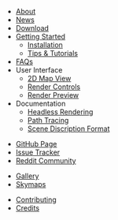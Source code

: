 * [About](index.html)
* [News](news.html)
* <a href="download.html" class="download">Download</a>
* [Getting Started](getting_started.html)
    * [Installation](install.html)
    * [Tips & Tutorials](tips_tutorials.html)
* [FAQs](faqs.html)
* User Interface
    * [2D Map View](2d_map_view.html)
    * [Render Controls](render_controls.html)
    * [Render Preview](render_preview.html)
* Documentation
    * [Headless Rendering](headless.html)
    * [Path Tracing](path_tracing.html)
    * [Scene Discription Format](scene_format.html)

<div class="hr-padded"></div>

* [GitHub Page](http://github.com/llbit/chunky)
* [Issue Tracker](http://github.com/llbit/chunky/issues)
* [Reddit Community](http://www.reddit.com/r/chunky)

<div class="hr-padded"></div>

* [Gallery](gallery.html)
* [Skymaps](skymaps.html)

<div class="hr-padded"></div>

* [Contributing](contributing.html)
* [Credits](credits.html)
